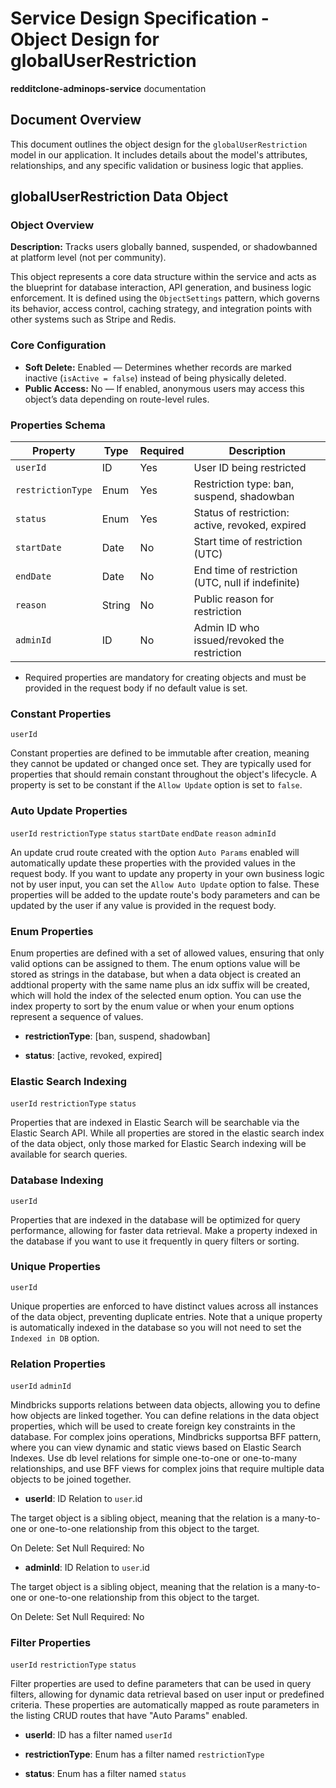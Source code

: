 # Service Design Specification - Object Design for globalUserRestriction

**redditclone-adminops-service** documentation

## Document Overview

This document outlines the object design for the `globalUserRestriction` model in our application. It includes details about the model's attributes, relationships, and any specific validation or business logic that applies.

## globalUserRestriction Data Object

### Object Overview

**Description:** Tracks users globally banned, suspended, or shadowbanned at platform level (not per community).

This object represents a core data structure within the service and acts as the blueprint for database interaction, API generation, and business logic enforcement.
It is defined using the `ObjectSettings` pattern, which governs its behavior, access control, caching strategy, and integration points with other systems such as Stripe and Redis.

### Core Configuration

- **Soft Delete:** Enabled — Determines whether records are marked inactive (`isActive = false`) instead of being physically deleted.
- **Public Access:** No — If enabled, anonymous users may access this object’s data depending on route-level rules.

### Properties Schema

| Property          | Type   | Required | Description                                       |
| ----------------- | ------ | -------- | ------------------------------------------------- |
| `userId`          | ID     | Yes      | User ID being restricted                          |
| `restrictionType` | Enum   | Yes      | Restriction type: ban, suspend, shadowban         |
| `status`          | Enum   | Yes      | Status of restriction: active, revoked, expired   |
| `startDate`       | Date   | No       | Start time of restriction (UTC)                   |
| `endDate`         | Date   | No       | End time of restriction (UTC, null if indefinite) |
| `reason`          | String | No       | Public reason for restriction                     |
| `adminId`         | ID     | No       | Admin ID who issued/revoked the restriction       |

- Required properties are mandatory for creating objects and must be provided in the request body if no default value is set.

### Constant Properties

`userId`

Constant properties are defined to be immutable after creation, meaning they cannot be updated or changed once set. They are typically used for properties that should remain constant throughout the object's lifecycle.
A property is set to be constant if the `Allow Update` option is set to `false`.

### Auto Update Properties

`userId` `restrictionType` `status` `startDate` `endDate` `reason` `adminId`

An update crud route created with the option `Auto Params` enabled will automatically update these properties with the provided values in the request body.
If you want to update any property in your own business logic not by user input, you can set the `Allow Auto Update` option to false.
These properties will be added to the update route's body parameters and can be updated by the user if any value is provided in the request body.

### Enum Properties

Enum properties are defined with a set of allowed values, ensuring that only valid options can be assigned to them.
The enum options value will be stored as strings in the database,
but when a data object is created an addtional property with the same name plus an idx suffix will be created, which will hold the index of the selected enum option.
You can use the index property to sort by the enum value or when your enum options represent a sequence of values.

- **restrictionType**: [ban, suspend, shadowban]

- **status**: [active, revoked, expired]

### Elastic Search Indexing

`userId` `restrictionType` `status`

Properties that are indexed in Elastic Search will be searchable via the Elastic Search API.
While all properties are stored in the elastic search index of the data object, only those marked for Elastic Search indexing will be available for search queries.

### Database Indexing

`userId`

Properties that are indexed in the database will be optimized for query performance, allowing for faster data retrieval.
Make a property indexed in the database if you want to use it frequently in query filters or sorting.

### Unique Properties

`userId`

Unique properties are enforced to have distinct values across all instances of the data object, preventing duplicate entries.
Note that a unique property is automatically indexed in the database so you will not need to set the `Indexed in DB` option.

### Relation Properties

`userId` `adminId`

Mindbricks supports relations between data objects, allowing you to define how objects are linked together.
You can define relations in the data object properties, which will be used to create foreign key constraints in the database.
For complex joins operations, Mindbricks supportsa BFF pattern, where you can view dynamic and static views based on Elastic Search Indexes.
Use db level relations for simple one-to-one or one-to-many relationships, and use BFF views for complex joins that require multiple data objects to be joined together.

- **userId**: ID
  Relation to `user`.id

The target object is a sibling object, meaning that the relation is a many-to-one or one-to-one relationship from this object to the target.

On Delete: Set Null
Required: No

- **adminId**: ID
  Relation to `user`.id

The target object is a sibling object, meaning that the relation is a many-to-one or one-to-one relationship from this object to the target.

On Delete: Set Null
Required: No

### Filter Properties

`userId` `restrictionType` `status`

Filter properties are used to define parameters that can be used in query filters, allowing for dynamic data retrieval based on user input or predefined criteria.
These properties are automatically mapped as route parameters in the listing CRUD routes that have "Auto Params" enabled.

- **userId**: ID has a filter named `userId`

- **restrictionType**: Enum has a filter named `restrictionType`

- **status**: Enum has a filter named `status`
